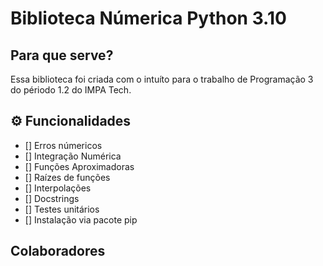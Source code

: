 # Biblioteca Númerica Python 3.10

## Para que serve?

Essa biblioteca foi criada com o intuíto para o trabalho de Programação 3 do périodo 1.2 do IMPA Tech.

## ⚙️ Funcionalidades
- [] Erros númericos
- [] Integração Numérica
- [] Funções Aproximadoras
- [] Raízes de funções
- [] Interpolações
- [] Docstrings
- [] Testes unitários
- [] Instalação via pacote pip

## Colaboradores
